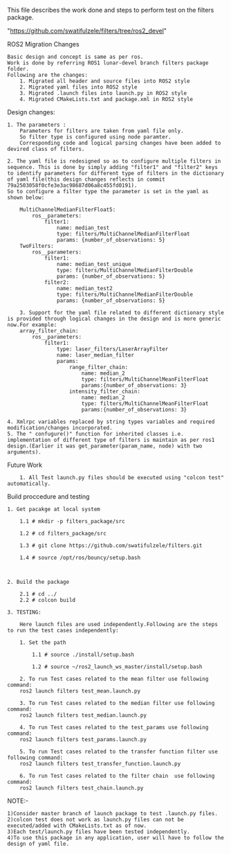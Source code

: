 This file describes the work done and steps to perform test on the filters package.

"https://github.com/swatifulzele/filters/tree/ros2_devel"

ROS2 Migration Changes

	Basic design and concept is same as per ros.
	Work is done by referring ROS1 lunar-devel branch filters package folder.
	Following are the changes: 
		1. Migrated all header and source files into ROS2 style 
		2. Migrated yaml files into ROS2 style
		3. Migrated .launch files into launch.py in ROS2 style
		4. Migrated CMakeLists.txt and package.xml in ROS2 style

Design changes:

	1. The parameters :
		Parameters for filters are taken from yaml file only. 
		So filter type is configured using node paramter.
		Corresponding code and logical parsing changes have been added to devired class of filters. 

	2. The yaml file is redesigned so as to configure multiple filters in sequence. This is done by simply adding "filter1" and "filter2" keys to identify parameters for different type of filters in the dictionary of yaml file(this design changes reflects in commit 79a2503058f0cfe3e3ac98687d06a8c455fd0191).
	So to configure a filter type the parameter is set in the yaml as shown below:
		
		MultiChannelMedianFilterFloat5:
			ros__parameters:
				filter1:
					name: median_test
					type: filters/MultiChannelMedianFilterFloat
					params: {number_of_observations: 5}  
		TwoFilters:
			ros__parameters:
				filter1:
					name: median_test_unique
					type: filters/MultiChannelMedianFilterDouble
					params: {number_of_observations: 5}
				filter2:
					name: median_test2
					type: filters/MultiChannelMedianFilterDouble
					params: {number_of_observations: 5}      
					
        3. Support for the yaml file related to different dictionary style is provided through logical changes in the design and is more generic now.For example:
		array_filter_chain:
			ros__parameters:
				filter1:
					type: laser_filters/LaserArrayFilter
					name: laser_median_filter
					params: 
						range_filter_chain:
							name: median_2
							type: filters/MultiChannelMeanFilterFloat 
							params:{number_of_observations: 3}
						intensity_filter_chain:
							name: median_2
							type: filters/MultiChannelMeanFilterFloat
							params:{number_of_observations: 3}		
                        
	4. Xmlrpc variables replaced by string types variables and required modification/changes incorporated. 
	5. The " confugure()" function for inherited classes i.e. implementation of different type of filters is maintain as per ros1 design.(Earlier it was get_parameter(param_name, node) with two arguments). 

Future Work

        1. All Test launch.py files should be executed using "colcon test" automatically. 

Build proccedure and testing

	1. Get pacakge at local system 

		1.1 # mkdir -p filters_package/src

		1.2 # cd filters_package/src
	
		1.3 # git clone https://github.com/swatifulzele/filters.git 

		1.4 # source /opt/ros/bouncy/setup.bash 

		

	2. Build the package

		2.1 # cd ../
		2.2 # colcon build

	3. TESTING:
	
		Here launch files are used independently.Following are the steps to run the test cases independently:
 
		1. Set the path  

			1.1 # source ./install/setup.bash 

			1.2 # source ~/ros2_launch_ws_master/install/setup.bash 

		2. To run Test cases related to the mean filter use following command:
		ros2 launch filters test_mean.launch.py

		3. To run Test cases related to the median filter use following command:
		ros2 launch filters test_median.launch.py

		4. To run Test cases related to the test_params use following command:
		ros2 launch filters test_params.launch.py

		5. To run Test cases related to the transfer function filter use following command:
		ros2 launch filters test_transfer_function.launch.py

		6. To run Test cases related to the filter chain  use following command:
		ros2 launch filters test_chain.launch.py

NOTE:- 

	1)Consider master branch of launch package to test .launch.py files. 
	2)colcon test does not work as launch.py files can not be executed/added with CMakeLists.txt as of now.
	3)Each test/launch.py files have been tested independently.
	4)To use this package in any application, user will have to follow the design of yaml file.  
